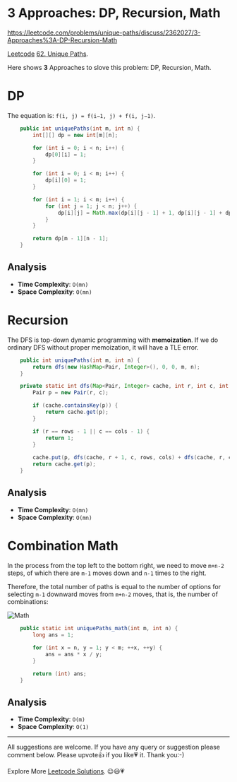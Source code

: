 # 3 Approaches: DP, Recursion, Math

https://leetcode.com/problems/unique-paths/discuss/2362027/3-Approaches%3A-DP-Recursion-Math

[Leetcode](https://leetcode.com/) [62. Unique Paths](https://leetcode.com/problems/unique-paths).

Here shows **3** Approaches to slove this problem: DP, Recursion, Math.

# DP

The equation is: `f(i, j) = f(i−1, j) + f(i, j−1)`.

```java
    public int uniquePaths(int m, int n) {
        int[][] dp = new int[m][n];

        for (int i = 0; i < n; i++) {
            dp[0][i] = 1;
        }

        for (int i = 0; i < m; i++) {
            dp[i][0] = 1;
        }

        for (int i = 1; i < m; i++) {
            for (int j = 1; j < n; j++) {
                dp[i][j] = Math.max(dp[i][j - 1] + 1, dp[i][j - 1] + dp[i - 1][j]);
            }
        }

        return dp[m - 1][n - 1];
    }
```

## Analysis

- **Time Complexity**: `O(mn)`
- **Space Complexity**: `O(mn)`


# Recursion

The DFS is top-down dynamic programming with **memoization**. If we do ordinary DFS without proper memoization, it will have a TLE error.

```java
    public int uniquePaths(int m, int n) {
        return dfs(new HashMap<Pair, Integer>(), 0, 0, m, n);
    }

    private static int dfs(Map<Pair, Integer> cache, int r, int c, int rows, int cols) {
        Pair p = new Pair(r, c);

        if (cache.containsKey(p)) {
            return cache.get(p);
        }

        if (r == rows - 1 || c == cols - 1) {
            return 1;
        }
        
        cache.put(p, dfs(cache, r + 1, c, rows, cols) + dfs(cache, r, c + 1, rows, cols));
        return cache.get(p);
    }
```

## Analysis

- **Time Complexity**: `O(mn)`
- **Space Complexity**: `O(mn)`

# Combination Math

In the process from the top left to the bottom right, we need to move `m+n-2` steps, of which there are `m-1` moves down and `n-1` times to the right. 

Therefore, the total number of paths is equal to the number of options for selecting `m-1` downward moves from `m+n-2` moves, that is, the number of combinations:

![Math](https://assets.leetcode.com/users/images/0baf8e61-1310-4b2a-ae81-0080c3c6bf4a_1659313208.5660436.png)

```java
    public static int uniquePaths_math(int m, int n) {
        long ans = 1;
        
        for (int x = n, y = 1; y < m; ++x, ++y) {
            ans = ans * x / y;
        }

        return (int) ans;
    }
```

## Analysis

- **Time Complexity**: `O(m)`
- **Space Complexity**: `O(1)`

------------

All suggestions are welcome. 
If you have any query or suggestion please comment below.
Please upvote👍 if you like💗 it. Thank you:-)

Explore More [Leetcode Solutions](https://leetcode.com/discuss/general-discussion/1868912/My-Leetcode-Solutions-All-In-One). 😉😃💗

